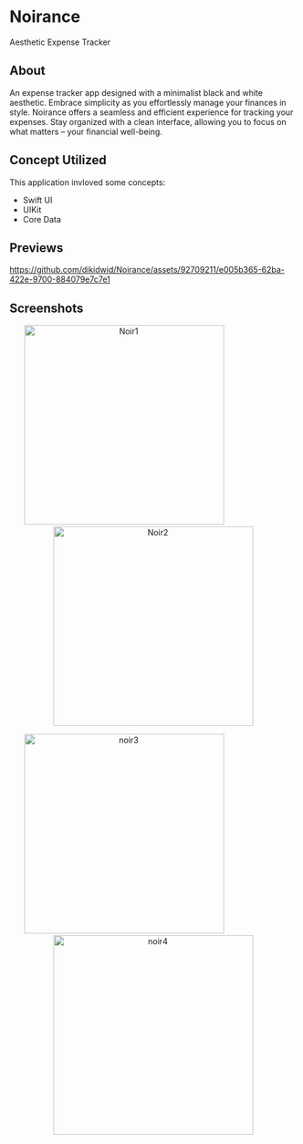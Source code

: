 # Noirance
Aesthetic Expense Tracker



## About
An expense tracker app designed with a minimalist black and white aesthetic. 
Embrace simplicity as you effortlessly manage your finances in style. Noirance offers 
a seamless and efficient experience for tracking your expenses. Stay organized with a 
clean interface, allowing you to focus on what matters – your financial well-being. 

## Concept Utilized
This application invloved some concepts:
- Swift UI
- UIKit
- Core Data
  
## Previews


https://github.com/dikidwid/Noirance/assets/92709211/e005b365-62ba-422e-9700-884079e7c7e1


## Screenshots
<p align="center">
  <img width="350" alt="Noir1" src="https://github.com/dikidwid/Noirance/assets/92709211/f7358f7a-4b3a-424c-b667-dfb49acecbd8">
  &nbsp;&nbsp;&nbsp;&nbsp;&nbsp;&nbsp;&nbsp;&nbsp; &nbsp;&nbsp;&nbsp;&nbsp;&nbsp;&nbsp;&nbsp;&nbsp;&nbsp;&nbsp;&nbsp;&nbsp;&nbsp;&nbsp;&nbsp;&nbsp;  
  <img width="350" alt="Noir2" src="https://github.com/dikidwid/Noirance/assets/92709211/03b09556-8c77-4263-b56f-214dbe9d11c6">
</p>

<p align="center">
  <img width="350" alt="noir3" src="https://github.com/dikidwid/Noirance/assets/92709211/21d273b4-e327-4c17-afed-bdf97b886dd1">
  &nbsp;&nbsp;&nbsp;&nbsp;&nbsp;&nbsp;&nbsp;&nbsp; &nbsp;&nbsp;&nbsp;&nbsp;&nbsp;&nbsp;&nbsp;&nbsp;&nbsp;&nbsp;&nbsp;&nbsp;&nbsp;&nbsp;&nbsp;&nbsp;  
  <img width="350" alt="noir4" src="https://github.com/dikidwid/Noirance/assets/92709211/e3e648ad-1e3f-44df-bc33-992cf31e5cf7">
</p>
